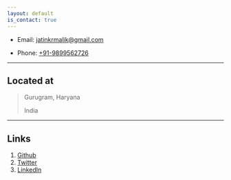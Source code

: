 ```yaml
---
layout: default
is_contact: true
---
```


* Email: [jatinkrmalik@gmail.com](mailto:jatinkrmalik@gmail.com)

* Phone: [+91-9899562726](tel:+91-9899562726)

---

## Located at

> Gurugram, Haryana
>
> India

---

## Links

1. [Github](http://github.com/jatinkrmalik)
2. [Twitter](http://twitter.com/jatinkrmalik)
3. [LinkedIn](http://linkedin.com/in/jatinkrmalik)
